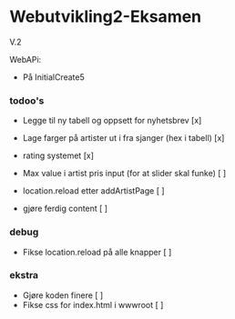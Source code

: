 # Webutvikling2-Eksamen
V.2


WebAPi:
- På InitialCreate5


### todoo's ###
- Legge til ny tabell og oppsett for nyhetsbrev [x]
- Lage farger på artister ut i fra sjanger (hex i tabell) [x]
- rating systemet [x]

- Max value i artist pris input (for at slider skal funke) [ ]
- location.reload etter addArtistPage [ ]


- gjøre ferdig content [ ]
### debug ###
-  Fikse location.reload på alle knapper [ ]

### ekstra ###
- Gjøre koden finere [ ]
- Fikse css for index.html i wwwroot [ ]